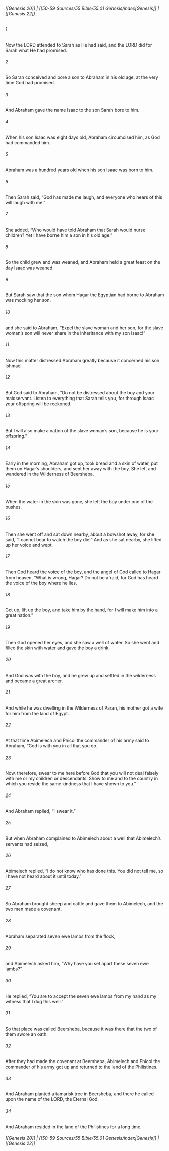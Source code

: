 
###### [[Genesis 20]] | [[50-59 Sources/55 Bible/55.01 Genesis/index|Genesis]] | [[Genesis 22]]

###### 1
Now the LORD attended to Sarah as He had said, and the LORD did for Sarah what He had promised.
###### 2
So Sarah conceived and bore a son to Abraham in his old age, at the very time God had promised.
###### 3
And Abraham gave the name Isaac to the son Sarah bore to him.
###### 4
When his son Isaac was eight days old, Abraham circumcised him, as God had commanded him.
###### 5
Abraham was a hundred years old when his son Isaac was born to him.
###### 6
Then Sarah said, “God has made me laugh, and everyone who hears of this will laugh with me.”
###### 7
She added, “Who would have told Abraham that Sarah would nurse children? Yet I have borne him a son in his old age.”
###### 8
So the child grew and was weaned, and Abraham held a great feast on the day Isaac was weaned.
###### 9
But Sarah saw that the son whom Hagar the Egyptian had borne to Abraham was mocking her son,
###### 10
and she said to Abraham, “Expel the slave woman and her son, for the slave woman’s son will never share in the inheritance with my son Isaac!”
###### 11
Now this matter distressed Abraham greatly because it concerned his son Ishmael.
###### 12
But God said to Abraham, “Do not be distressed about the boy and your maidservant. Listen to everything that Sarah tells you, for through Isaac your offspring will be reckoned.
###### 13
But I will also make a nation of the slave woman’s son, because he is your offspring.”
###### 14
Early in the morning, Abraham got up, took bread and a skin of water, put them on Hagar’s shoulders, and sent her away with the boy. She left and wandered in the Wilderness of Beersheba.
###### 15
When the water in the skin was gone, she left the boy under one of the bushes.
###### 16
Then she went off and sat down nearby, about a bowshot away, for she said, “I cannot bear to watch the boy die!” And as she sat nearby, she lifted up her voice and wept.
###### 17
Then God heard the voice of the boy, and the angel of God called to Hagar from heaven, “What is wrong, Hagar? Do not be afraid, for God has heard the voice of the boy where he lies.
###### 18
Get up, lift up the boy, and take him by the hand, for I will make him into a great nation.”
###### 19
Then God opened her eyes, and she saw a well of water. So she went and filled the skin with water and gave the boy a drink.
###### 20
And God was with the boy, and he grew up and settled in the wilderness and became a great archer.
###### 21
And while he was dwelling in the Wilderness of Paran, his mother got a wife for him from the land of Egypt.
###### 22
At that time Abimelech and Phicol the commander of his army said to Abraham, “God is with you in all that you do.
###### 23
Now, therefore, swear to me here before God that you will not deal falsely with me or my children or descendants. Show to me and to the country in which you reside the same kindness that I have shown to you.”
###### 24
And Abraham replied, “I swear it.”
###### 25
But when Abraham complained to Abimelech about a well that Abimelech’s servants had seized,
###### 26
Abimelech replied, “I do not know who has done this. You did not tell me, so I have not heard about it until today.”
###### 27
So Abraham brought sheep and cattle and gave them to Abimelech, and the two men made a covenant.
###### 28
Abraham separated seven ewe lambs from the flock,
###### 29
and Abimelech asked him, “Why have you set apart these seven ewe lambs?”
###### 30
He replied, “You are to accept the seven ewe lambs from my hand as my witness that I dug this well.”
###### 31
So that place was called Beersheba, because it was there that the two of them swore an oath.
###### 32
After they had made the covenant at Beersheba, Abimelech and Phicol the commander of his army got up and returned to the land of the Philistines.
###### 33
And Abraham planted a tamarisk tree in Beersheba, and there he called upon the name of the LORD, the Eternal God.
###### 34
And Abraham resided in the land of the Philistines for a long time.

###### [[Genesis 20]] | [[50-59 Sources/55 Bible/55.01 Genesis/index|Genesis]] | [[Genesis 22]]
